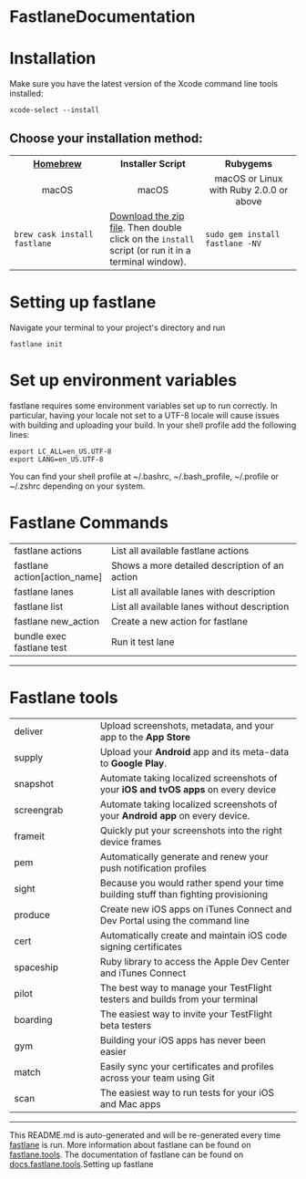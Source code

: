 # FastlaneDocumentation

# Installation

Make sure you have the latest version of the Xcode command line tools installed:

```
xcode-select --install
```

## Choose your installation method:

<table width="100%" >
<tr>
<th width="33%"><a href="http://brew.sh">Homebrew</a></td>
<th width="33%">Installer Script</td>
<th width="33%">Rubygems</td>
</tr>
<tr>
<td width="33%" align="center">macOS</td>
<td width="33%" align="center">macOS</td>
<td width="33%" align="center">macOS or Linux with Ruby 2.0.0 or above</td>
</tr>
<tr>
<td width="33%"><code>brew cask install fastlane</code></td>
<td width="33%"><a href="https://download.fastlane.tools">Download the zip file</a>. Then double click on the <code>install</code> script (or run it in a terminal window).</td>
<td width="33%"><code>sudo gem install fastlane -NV</code></td>
</tr>
</table>

# Setting up fastlane
Navigate your terminal to your project's directory and run

```
fastlane init
```

# Set up environment variables

fastlane requires some environment variables set up to run correctly. In particular, having your locale not set to a UTF-8 locale will cause issues with building and uploading your build. In your shell profile add the following lines:

```
export LC_ALL=en_US.UTF-8
export LANG=en_US.UTF-8
```

You can find your shell profile at ~/.bashrc, ~/.bash_profile, ~/.profile or ~/.zshrc depending on your system.

# Fastlane Commands

<table width="100%" >
<tr>
<td width="30%">fastlane actions</td>
<td width="70%">List all available fastlane actions</td>
</tr>
<tr>
<td width="30%">fastlane action[action_name]</td>
<td width="70%">Shows a more detailed description of an action</td>
</tr>
<tr>
<td width="30%">fastlane lanes</td>
<td width="70%">List all available lanes with description</td>
</tr>
<tr>
<td width="30%">fastlane list</td>
<td width="70%">List all available lanes without description</td>
</tr>
<tr>
<td width="30%">fastlane new_action</td>
<td width="70%">Create a new action for fastlane</td>
</tr>
<tr>
<td width="30%">bundle exec fastlane test</td>
<td width="70%">Run it test lane </td>
</tr>
</table>

----
# Fastlane tools

<table width="100%" >
<tr>
<td width="30%">deliver</td>
<td width="70%">Upload screenshots, metadata, and your app to the <b>App Store</b></td>
</tr>
<tr>
<td width="30%">supply</td>
<td width="70%">Upload your <b>Android</b> app and its meta-data to <b>Google Play</b>.</td>
</tr>
<tr>
<td width="30%">snapshot</td>
<td width="70%">Automate taking localized screenshots of your <b>iOS and tvOS apps</b> on every device</td>
</tr>
<tr>
<td width="30%">screengrab</td>
<td width="70%">Automate taking localized screenshots of your <b>Android app</b> on every device.</td>
</tr>
<tr>
<td width="30%">frameit</td>
<td width="70%">Quickly put your screenshots into the right device frames</td>
</tr>
<tr>
<td width="30%">pem</td>
<td width="70%">Automatically generate and renew your push notification profiles</td>
</tr>
<tr>
<td width="30%">sight</td>
<td width="70%">Because you would rather spend your time building stuff than fighting provisioning</td>
</tr>
<tr>
<td width="30%">produce</td>
<td width="70%">Create new iOS apps on iTunes Connect and Dev Portal using the command line</td>
</tr>
<tr>
<td width="30%">cert</td>
<td width="70%">Automatically create and maintain iOS code signing certificates</td>
</tr>
<tr>
<td width="30%">spaceship</td>
<td width="70%">Ruby library to access the Apple Dev Center and iTunes Connect</td>
</tr>
<tr>
<td width="30%">pilot</td>
<td width="70%">The best way to manage your TestFlight testers and builds from your terminal</td>
</tr>
<tr>
<td width="30%">boarding</td>
<td width="70%">The easiest way to invite your TestFlight beta testers</td>
</tr>
<tr>
<td width="30%">gym</td>
<td width="70%">Building your iOS apps has never been easier</td>
</tr>
<tr>
<td width="30%">match</td>
<td width="70%">Easily sync your certificates and profiles across your team using Git</td>
</tr>
<tr>
<td width="30%">scan</td>
<td width="70%">The easiest way to run tests for your iOS and Mac apps</td>
</tr>
</table>


----
This README.md is auto-generated and will be re-generated every time [fastlane](https://fastlane.tools) is run.
More information about fastlane can be found on [fastlane.tools](https://fastlane.tools).
The documentation of fastlane can be found on [docs.fastlane.tools](https://docs.fastlane.tools).Setting up fastlane
